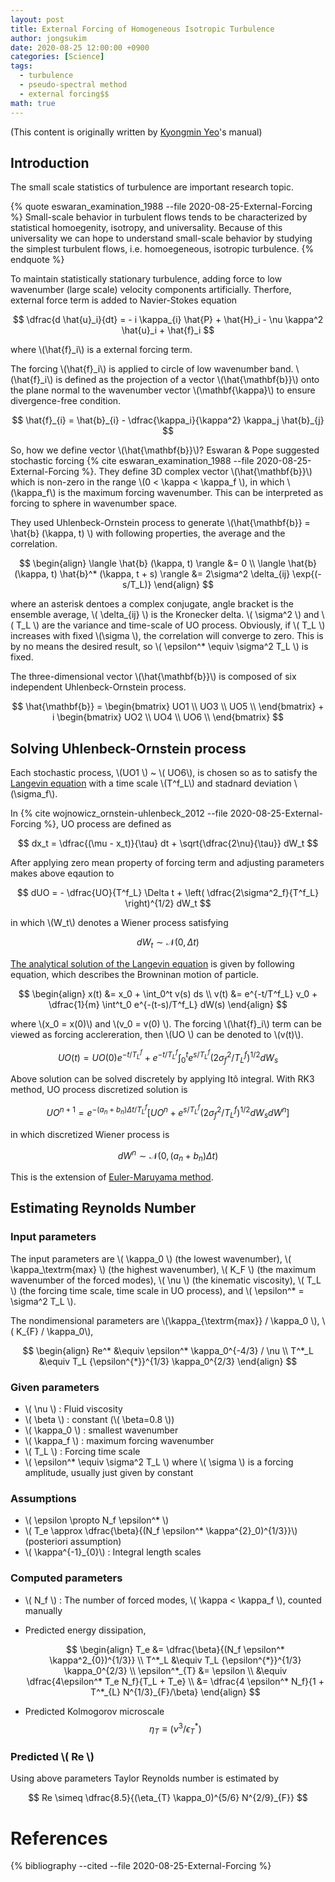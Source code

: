 ```yaml
---
layout: post
title: External Forcing of Homogeneous Isotropic Turbulence
author: jongsukim
date: 2020-08-25 12:00:00 +0900
categories: [Science]
tags:
  - turbulence
  - pseudo-spectral method
  - external forcing$$
math: true
---
```


(This content is originally written by [Kyongmin Yeo](https://scholar.google.com/citations?user=8fMRupoAAAAJ&hl=ko)'s manual)

## Introduction

The small scale statistics of turbulence are important research topic. 

{% quote eswaran_examination_1988 --file 2020-08-25-External-Forcing %}
Small-scale behavior in turbulent flows tends to be characterized by statistical homoegenity, isotropy, and universality. Because of this universality we can hope to
understand small-scale behavior by studying the simplest turbulent flows, i.e. homoegeneous, isotropic turbulence.
{% endquote %} 

To maintain statistically stationary turbulence, adding force to low wavenumber (large scale) velocity components artificially. Therfore, external force term is added to Navier-Stokes equation

$$
  \dfrac{d \hat{u}_i}{dt} = - i \kappa_{i} \hat{P} + \hat{H}_i - \nu \kappa^2 \hat{u}_i + \hat{f}_i
$$

where \\(\hat{f}_i\\) is a external forcing term.

The forcing \\(\hat{f}_i\\) is applied to circle of low wavenumber band. \\(\hat{f}_i\\) is defined as the projection of a vector \\(\hat{\mathbf{b}}\\) onto the plane normal to the wavenumber vector \\(\mathbf{\kappa}\\) to ensure divergence-free condition.

$$
  \hat{f}_{i} = \hat{b}_{i} - \dfrac{\kappa_i}{\kappa^2} \kappa_j \hat{b}_{j}
$$

So, how we define vector \\(\hat{\mathbf{b}}\\)?
Eswaran & Pope suggested stochastic forcing {% cite eswaran_examination_1988 --file 2020-08-25-External-Forcing %}.
They define 3D complex vector \\(\hat{\mathbf{b}}\\) which is non-zero in the range \\(0 < \kappa < \kappa_f \\), in which \\(\kappa_f\\) is the maximum forcing wavenumber. This can be interpreted as forcing to sphere in wavenumber space.

They used Uhlenbeck-Ornstein process to generate \\(\hat{\mathbf{b}} = \hat{b} (\kappa, t) \\) with following properties, the average and the correlation. 

$$
\begin{align}
  \langle \hat{b} (\kappa, t) \rangle &= 0 \\
  \langle \hat{b} (\kappa, t) \hat{b}^* (\kappa, t + s) \rangle &=  2\sigma^2 \delta_{ij} \exp{(-s/T_L)}
\end{align}
$$

where an asterisk dentoes a complex conjugate, angle bracket is the ensemble average, \\( \delta_{ij} \\) is the Kronecker delta. \\( \sigma^2 \\) and \\( T_L \\) are the variance and time-scale of UO process. Obviously, if \\( T_L \\) increases with fixed \\(\sigma \\), the correlation will converge to zero. This is by no means the desired result, so \\( \epsilon^* \equiv \sigma^2 T_L \\) is fixed.

The three-dimensional vector \\(\hat{\mathbf{b}}\\) is composed of six independent Uhlenbeck-Ornstein process.

$$
  \hat{\mathbf{b}} = \begin{bmatrix} UO1 \\ UO3 \\ UO5 \\ \end{bmatrix} + i \begin{bmatrix} UO2 \\ UO4 \\ UO6 \\ \end{bmatrix}
$$

## Solving Uhlenbeck-Ornstein process

Each stochastic process, \\(UO1 \\) ~ \\( UO6\\), is chosen so as to satisfy the [Langevin equation](https://en.wikipedia.org/wiki/Langevin_equation) with a time scale \\(T^f_L\\) and stadnard deviation \\(\sigma_f\\). 

In {% cite wojnowicz_ornstein-uhlenbeck_2012 --file 2020-08-25-External-Forcing %}, UO process are defined as

$$
dx_t = \dfrac{(\mu - x_t)}{\tau} dt + \sqrt{\dfrac{2\nu}{\tau}} dW_t
$$

After applying zero mean property of forcing term and adjusting parameters makes above eqaution to

$$
  dUO = - \dfrac{UO}{T^f_L} \Delta t + \left( \dfrac{2\sigma^2_f}{T^f_L} \right)^{1/2} dW_t
$$

in which \\(W_t\\) denotes a Wiener process satisfying

$$
  dW_t \sim \mathcal{N} (0, \Delta t)
$$

[The analytical solution of the Langevin equation](http://physics.gu.se/~frtbm/joomla/media/mydocs/LennartSjogren/kap6.pdf) is given by following equation, which describes the Browninan motion of particle.

$$
\begin{align}
x(t) &= x_0 + \int_0^t v(s) ds \\
v(t) &= e^{-t/T^f_L} v_0 + \dfrac{1}{m} \int^t_0 e^{-(t-s)/T^f_L} dW(s)
\end{align}
$$

where \\(x_0 = x(0)\\) and \\(v_0 = v(0) \\). The forcing \\(\hat{f}_i\\) term can be viewed as forcing acclereration, then \\(UO \\) can be denoted to \\(v(t)\\).

$$
  UO(t) = UO(0) e^{-t/T^f_L} + e^{-t/T^f_L} \int^t_{0} e^{s/T^f_L} (2\sigma^2_f/T^f_L)^{1/2}dW_s
$$

Above solution can be solved discretely by applying Itô integral. With RK3 method, UO process discretized solution is

$$
  UO^{n+1} = e^{-(a_n+b_n)\Delta t / T^f_L}\left[ UO^{n} + e^{s/T^f_L} (2\sigma^2_f/T^f_L)^{1/2}dW_s dW^n \right]
$$

in which discretized Wiener process is

$$
  dW^n \sim \mathcal{N} (0, (a_n + b_n) \Delta t)
$$

This is the extension of [Euler-Maruyama method](https://en.wikipedia.org/wiki/Euler%E2%80%93Maruyama_method).

## Estimating Reynolds Number

### Input parameters

The input parameters are \\( \kappa_0 \\) (the lowest wavenumber), \\( \kappa_\textrm{max} \\) (the highest wavenumber), \\( K_F \\) (the maximum wavenumber of the forced modes), \\( \nu \\) (the kinematic viscosity), \\( T_L \\) (the forcing time scale, time scale in UO process), and \\( \epsilon^* = \sigma^2 T_L \\).

The nondimensional parameters are \\(\kappa_{\textrm{max}} / \kappa_0 \\), \\( K_{F} / \kappa_0\\),

$$
\begin{align}
Re^* &\equiv \epsilon^* \kappa_0^{-4/3} / \nu \\
T^*_L &\equiv T_L {\epsilon^{*}}^{1/3} \kappa_0^{2/3}
\end{align}
$$

### Given parameters
* \\( \nu \\) : Fluid viscosity
* \\( \beta \\) : constant (\\( \beta=0.8 \\))
* \\( \kappa_0 \\) : smallest wavenumber
* \\( \kappa_f \\) : maximum forcing wavenumber
* \\( T_L \\) : Forcing time scale
* \\( \epsilon^* \equiv \sigma^2 T_L \\) where \\( \sigma \\) is a forcing amplitude, usually just given by constant

### Assumptions
* \\( \\epsilon \propto N_f \epsilon^* \\) 
* \\( T_e \approx \dfrac{\beta}{(N_f \epsilon^* \kappa^{2}_0)^{1/3}}\\) (posteriori assumption)
* \\( \kappa^{-1}_{0}\\) : Integral length scales


### Computed parameters

* \\( N_f \\) : The number of forced modes, \\( \kappa < \kappa_f \\), counted manually
* Predicted energy dissipation, 

  $$
    \begin{align}
      T_e &= \dfrac{\beta}{(N_f \epsilon^* \kappa^2_{0})^{1/3}} \\
      T^*_L &\equiv T_L {\epsilon^{*}}^{1/3} \kappa_0^{2/3} \\
      \epsilon^*_{T} &= \epsilon \\
          &\equiv \dfrac{4\epsilon^* T_e N_f}{T_L + T_e} \\
          &= \dfrac{4 \epsilon^* N_f}{1 + T^*_{L} N^{1/3}_{F}/\beta}
    \end{align}
  $$

* Predicted Kolmogorov microscale
  $$
  \eta_{T} \equiv (\nu^3 / \epsilon^*_T)
  $$

### Predicted \\( Re \\)
Using above parameters Taylor Reynolds number is estimated by 

$$
  Re \simeq \dfrac{8.5}{(\eta_{T} \kappa_0)^{5/6} N^{2/9}_{F}}
$$

# References

{% bibliography --cited --file 2020-08-25-External-Forcing %}
